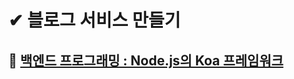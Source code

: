 # ✔ 블로그 서비스 만들기
## 📌 [백엔드 프로그래밍 : Node.js의 Koa 프레임워크](https://github.com/saseungmin/react-tutorial/tree/master/ssr-recipe)